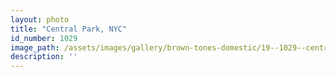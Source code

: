 ```yaml
---
layout: photo
title: "Central Park, NYC"
id_number: 1029
image_path: /assets/images/gallery/brown-tones-domestic/19--1029--central-park-nyc.jpg
description: ''
---
```

